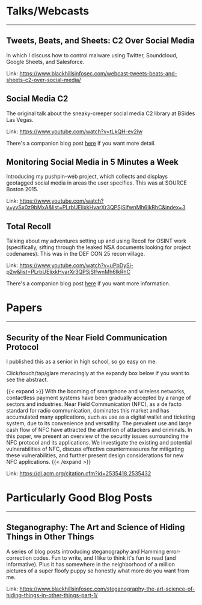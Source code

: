 # Talks/Webcasts

<hr>

## Tweets, Beats, and Sheets: C2 Over Social Media

In which I discuss how to control malware using Twitter, Soundcloud, Google Sheets, and Salesforce.

Link: https://www.blackhillsinfosec.com/webcast-tweets-beats-and-sheets-c2-over-social-media/

## Social Media C2

The original talk about the sneaky-creeper social media C2 library at BSides Las Vegas.

Link: https://www.youtube.com/watch?v=tLkQH-ev2iw

There's a companion blog post [here](https://strikersecurity.com/blog/sneaky-creeper-data-exfiltration-overview/) if you want more detail.

## Monitoring Social Media in 5 Minutes a Week

Introducing my pushpin-web project, which collects and displays geotagged social media in areas the user specifies. This was at SOURCE Boston 2015.

Link: https://www.youtube.com/watch?v=yvSx0z9bMxA&list=PLrbUElixkHvarXr3QPSjSIfwnMh6IkRhC&index=3

## Total Recoll

Talking about my adventures setting up and using Recoll for OSINT work (specifically, sifting through the leaked NSA documents looking for project codenames). This was in the DEF CON 25 recon village.

Link: https://www.youtube.com/watch?v=uPbDySi-p2w&list=PLrbUElixkHvarXr3QPSjSIfwnMh6IkRhC

There's a companion blog post [here](https://strikersecurity.com/blog/total-recoll/) if you want more information.

# Papers

<hr>

## Security of the Near Field Communication Protocol

I published this as a senior in high school, so go easy on me.

Click/touch/tap/glare menacingly at the expandy box below if you want to see the abstract.

{{< expand >}}
With the booming of smartphone and wireless networks, contactless payment systems have been gradually accepted by a range of sectors and industries. Near Field Communication (NFC), as a de facto standard for radio communication, dominates this market and has accumulated many applications, such as use as a digital wallet and ticketing system, due to its convenience and versatility. The prevalent use and large cash flow of NFC have attracted the attention of attackers and criminals. In this paper, we present an overview of the security issues surrounding the NFC protocol and its applications. We investigate the existing and potential vulnerabilities of NFC, discuss effective countermeasures for mitigating these vulnerabilities, and further present design considerations for new NFC applications.
{{< /expand >}}

Link: https://dl.acm.org/citation.cfm?id=2535418.2535432

# Particularly Good Blog Posts

<hr>

## Steganography: The Art and Science of Hiding Things in Other Things

A series of blog posts introducing steganography and Hamming error-correction codes. Fun to write, and I like to think it's fun to read (and informative). Plus it has somewhere in the neighborhood of a million pictures of a super floofy puppy so honestly what more do you want from me.

Link: https://www.blackhillsinfosec.com/steganography-the-art-science-of-hiding-things-in-other-things-part-1/
